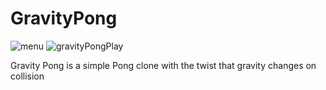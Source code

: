 # GravityPong
![menu](https://i.imgur.com/mbjODkE.png)
![gravityPongPlay](https://i.imgur.com/nfNbkFn.png)

Gravity Pong is a simple Pong clone with the twist that gravity changes on collision
